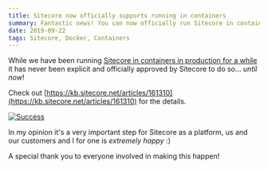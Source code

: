 ```yaml
---
title: Sitecore now officially supports running in containers
summary: Fantastic news! You can now officially run Sitecore in containers.
date: 2019-09-22
tags: Sitecore, Docker, Containers
---
```


While we have been running [Sitecore in containers in production for a while](/posts/sitecore-on-docker-swarm-in-production) it has never been explicit and officially approved by Sitecore to do so... *until now*!

Check out [https://kb.sitecore.net/articles/161310](https://kb.sitecore.net/articles/161310) for the details.

[![Success](https://i.giphy.com/media/msKNSs8rmJ5m/giphy.webp)](https://i.giphy.com/media/msKNSs8rmJ5m/giphy.webp)

In my opinion it's a very important step for Sitecore as a platform, us and our customers and I for one is *extremely happy* :)

A special thank you to everyone involved in making this happen!

